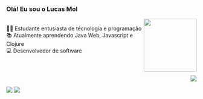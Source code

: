 ### Olá! Eu sou o Lucas Mol

<div display=" inline-block">
  <a href="https://github.com/Lucas-Mol">
    <img display="inline-block" align="right" height="140em" src="https://github-readme-stats-eight-theta.vercel.app/api/top-langs/?username=Lucas-Mol&layout=compact&langs_count=8&theme=dracula"/></br></a>
  <div display="inline-block">
    👨‍🎓 Estudante entusiasta de técnologia e programação </br>
    📚 Atualmente aprendendo Java Web, Javascript e Clojure </br>
    💻 Desenvolvedor de software </br>
  </div><br>
</div><br>
<br>
  <img display="inline-block" align="right" src="https://cdn.discordapp.com/attachments/778788148921761822/905511491548102707/ezgif.com-gif-maker_1.gif"/>
  
  ##
  
  <a href = "mailto: lucasmolpro@outlook.com"><img src="https://cdn.discordapp.com/attachments/778788148921761822/902616373086261278/icons8-ms-outlook-48_1.png" target="_blank"></a>
  <a href = "https://www.linkedin.com/in/lucasmolpro/"><img src="https://cdn.discordapp.com/attachments/778788148921761822/902616679970910208/icons8-linkedin-48.png" target="_blank"></a>
  
  
<!--
**Lucas-Mol/lucas-mol** is a ✨ _special_ ✨ repository because its `README.md` (this file) appears on your GitHub profile.

Here are some ideas to get you started:

- 🔭 I’m currently working on ...
- 🌱 I’m currently learning ...
- 👯 I’m looking to collaborate on ...
- 🤔 I’m looking for help with ...
- 💬 Ask me about ...
- 📫 How to reach me: ...
- 😄 Pronouns: ...
- ⚡ Fun fact: ...
-->
